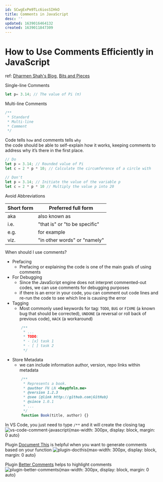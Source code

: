 ```yaml
---
id: SCwgExPm9TLc6iosSIHkO
title: Comments in JavaScript
desc: ''
updated: 1639016464132
created: 1639011847309
---
```

# How to Use Comments Efficiently in JavaScript

ref: [Dharmen Shah's Blog](https://blog.shhdharmen.me/comments-usage-and-best-practices-in-javascript), [Bits and Pieces](https://blog.bitsrc.io/best-practices-for-using-comments-in-javascript-4c4cd8619c18)

Single-line Comments
```javascript
let p= 3.14; // The value of Pi (π)
```

Multi-line Comments
```javascript
/**
 * Standard
 * Multi-line
 * Comment
 */
```

Code tells `how` and comments tells `why`  
the code should be able to self-explain how it works, keeping comments to address why it’s there in the first place.  
```javascript
// Do
let p = 3.14; // Rounded value of Pi
let c = 2 * p * 10; // Calculate the circumference of a circle with 

// Don't
let p = 3.14; // Initiate the value of the variable p
let c = 2 * p * 10 // Multiply the value p into 20
```

Avoid Abbreviations

| Short form | Preferred full form           |
|------------|-------------------------------|
| aka        | also known as                 |
| i.e.       | "that is" or "to be specific" |
| e.g.       | for example                   |
| viz.       | "in other words" or "namely"  |

When should I use comments?
- Prefacing
    - Prefacing or explaining the code is one of the main goals of using comments
- For Debugging
    - Since the JavaScript engine does not interpret commented-out codes, we can use comments for debugging purposes
    - if there is an error in your code, you can comment out code lines and re-run the code to see which line is causing the error
- Tagging
    - Most commonly used keywords for tag: `TODO`, `BUG` or `FIXME` (a known bug that should be corrected), `UNDONE` (a reversal or roll back of previous code), `HACK` (a workaround)
    ```javascript
        /**
         * ...
         * TODO:
         * - [x] task 1
         * - [ ] task 2
         */
    ```
- Store Metadata
    - we can include information author, version, repo links within metadata
    ```javascript
        /**
         * Represents a book.
         * @author FN LN <hey@fnln.me>
         * @version 1.2.3
         * @see {@link http://github.com|GitHub}
         * @since 1.0.1
         * ...
         */
        function Book(title, author) {}
    ```

In VS Code, you just need to type `/**` and it will create the closing tag
![vs-code-comment-javascript](https://cdn.hashnode.com/res/hashnode/image/upload/v1599824523773/jLH7mUGf3.gif?auto=format,compress&gif-q=60&format=webm){max-width: 300px, display: block, margin: 0 auto}

Plugin [Document This](https://marketplace.visualstudio.com/items?itemName=oouo-diogo-perdigao.docthis) is helpful when you want to generate comments based on your function
![plugin-docthis](https://cdn.hashnode.com/res/hashnode/image/upload/v1599825129965/Q5E8RBO4d.gif?auto=format,compress&gif-q=60&format=webm){max-width: 300px, display: block, margin: 0 auto}

Plugin [Better Comments](https://marketplace.visualstudio.com/items?itemName=aaron-bond.better-comments) helps to highlight comments
![plugin-better-comments](https://miro.medium.com/max/875/1*Me6NdOC9TmZZXoO9vHOCEw.png){max-width: 300px, display: block, margin: 0 auto}